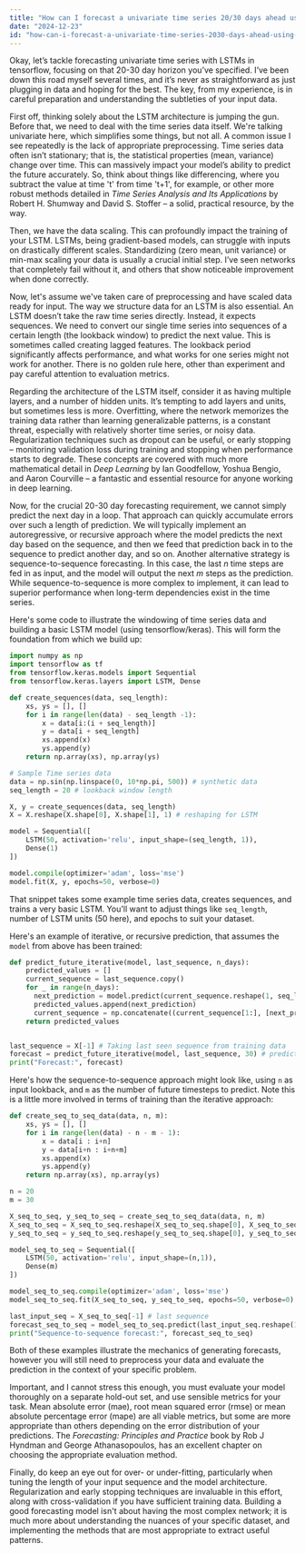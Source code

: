 ```yaml
---
title: "How can I forecast a univariate time series 20/30 days ahead using tensorflow LSTM?"
date: "2024-12-23"
id: "how-can-i-forecast-a-univariate-time-series-2030-days-ahead-using-tensorflow-lstm"
---
```


Okay, let’s tackle forecasting univariate time series with LSTMs in tensorflow, focusing on that 20-30 day horizon you’ve specified. I’ve been down this road myself several times, and it’s never as straightforward as just plugging in data and hoping for the best. The key, from my experience, is in careful preparation and understanding the subtleties of your input data.

First off, thinking solely about the LSTM architecture is jumping the gun. Before that, we need to deal with the time series data itself. We're talking univariate here, which simplifies some things, but not all. A common issue I see repeatedly is the lack of appropriate preprocessing. Time series data often isn’t stationary; that is, the statistical properties (mean, variance) change over time. This can massively impact your model’s ability to predict the future accurately. So, think about things like differencing, where you subtract the value at time 't' from time 't+1', for example, or other more robust methods detailed in *Time Series Analysis and Its Applications* by Robert H. Shumway and David S. Stoffer – a solid, practical resource, by the way.

Then, we have the data scaling. This can profoundly impact the training of your LSTM. LSTMs, being gradient-based models, can struggle with inputs on drastically different scales. Standardizing (zero mean, unit variance) or min-max scaling your data is usually a crucial initial step. I’ve seen networks that completely fail without it, and others that show noticeable improvement when done correctly.

Now, let's assume we've taken care of preprocessing and have scaled data ready for input. The way we structure data for an LSTM is also essential. An LSTM doesn’t take the raw time series directly. Instead, it expects sequences. We need to convert our single time series into sequences of a certain length (the lookback window) to predict the next value. This is sometimes called creating lagged features. The lookback period significantly affects performance, and what works for one series might not work for another. There is no golden rule here, other than experiment and pay careful attention to evaluation metrics.

Regarding the architecture of the LSTM itself, consider it as having multiple layers, and a number of hidden units. It’s tempting to add layers and units, but sometimes less is more. Overfitting, where the network memorizes the training data rather than learning generalizable patterns, is a constant threat, especially with relatively shorter time series, or noisy data. Regularization techniques such as dropout can be useful, or early stopping – monitoring validation loss during training and stopping when performance starts to degrade. These concepts are covered with much more mathematical detail in *Deep Learning* by Ian Goodfellow, Yoshua Bengio, and Aaron Courville – a fantastic and essential resource for anyone working in deep learning.

Now, for the crucial 20-30 day forecasting requirement, we cannot simply predict the next day in a loop. That approach can quickly accumulate errors over such a length of prediction. We will typically implement an autoregressive, or recursive approach where the model predicts the next day based on the sequence, and then we feed that prediction back in to the sequence to predict another day, and so on. Another alternative strategy is sequence-to-sequence forecasting. In this case, the last *n* time steps are fed in as input, and the model will output the next *m* steps as the prediction. While sequence-to-sequence is more complex to implement, it can lead to superior performance when long-term dependencies exist in the time series.

Here's some code to illustrate the windowing of time series data and building a basic LSTM model (using tensorflow/keras). This will form the foundation from which we build up:

```python
import numpy as np
import tensorflow as tf
from tensorflow.keras.models import Sequential
from tensorflow.keras.layers import LSTM, Dense

def create_sequences(data, seq_length):
    xs, ys = [], []
    for i in range(len(data) - seq_length -1):
        x = data[i:(i + seq_length)]
        y = data[i + seq_length]
        xs.append(x)
        ys.append(y)
    return np.array(xs), np.array(ys)

# Sample Time series data
data = np.sin(np.linspace(0, 10*np.pi, 500)) # synthetic data
seq_length = 20 # lookback window length

X, y = create_sequences(data, seq_length)
X = X.reshape(X.shape[0], X.shape[1], 1) # reshaping for LSTM

model = Sequential([
    LSTM(50, activation='relu', input_shape=(seq_length, 1)),
    Dense(1)
])

model.compile(optimizer='adam', loss='mse')
model.fit(X, y, epochs=50, verbose=0)
```

That snippet takes some example time series data, creates sequences, and trains a very basic LSTM. You'll want to adjust things like `seq_length`, number of LSTM units (50 here), and epochs to suit your dataset.

Here's an example of iterative, or recursive prediction, that assumes the `model` from above has been trained:

```python
def predict_future_iterative(model, last_sequence, n_days):
    predicted_values = []
    current_sequence = last_sequence.copy()
    for _ in range(n_days):
      next_prediction = model.predict(current_sequence.reshape(1, seq_length, 1), verbose=0)[0][0]
      predicted_values.append(next_prediction)
      current_sequence = np.concatenate((current_sequence[1:], [next_prediction]))
    return predicted_values


last_sequence = X[-1] # Taking last seen sequence from training data
forecast = predict_future_iterative(model, last_sequence, 30) # predict 30 steps ahead
print("Forecast:", forecast)
```

Here's how the sequence-to-sequence approach might look like, using `n` as input lookback, and `m` as the number of future timesteps to predict. Note this is a little more involved in terms of training than the iterative approach:

```python
def create_seq_to_seq_data(data, n, m):
    xs, ys = [], []
    for i in range(len(data) - n - m - 1):
        x = data[i : i+n]
        y = data[i+n : i+n+m]
        xs.append(x)
        ys.append(y)
    return np.array(xs), np.array(ys)

n = 20
m = 30

X_seq_to_seq, y_seq_to_seq = create_seq_to_seq_data(data, n, m)
X_seq_to_seq = X_seq_to_seq.reshape(X_seq_to_seq.shape[0], X_seq_to_seq.shape[1], 1)
y_seq_to_seq = y_seq_to_seq.reshape(y_seq_to_seq.shape[0], y_seq_to_seq.shape[1])

model_seq_to_seq = Sequential([
    LSTM(50, activation='relu', input_shape=(n,1)),
    Dense(m)
])

model_seq_to_seq.compile(optimizer='adam', loss='mse')
model_seq_to_seq.fit(X_seq_to_seq, y_seq_to_seq, epochs=50, verbose=0)

last_input_seq = X_seq_to_seq[-1] # last sequence
forecast_seq_to_seq = model_seq_to_seq.predict(last_input_seq.reshape(1,n,1), verbose=0)[0]
print("Sequence-to-sequence forecast:", forecast_seq_to_seq)
```

Both of these examples illustrate the mechanics of generating forecasts, however you will still need to preprocess your data and evaluate the prediction in the context of your specific problem.

Important, and I cannot stress this enough, you must evaluate your model thoroughly on a separate hold-out set, and use sensible metrics for your task. Mean absolute error (mae), root mean squared error (rmse) or mean absolute percentage error (mape) are all viable metrics, but some are more appropriate than others depending on the error distribution of your predictions. The *Forecasting: Principles and Practice* book by Rob J Hyndman and George Athanasopoulos, has an excellent chapter on choosing the appropriate evaluation method.

Finally, do keep an eye out for over- or under-fitting, particularly when tuning the length of your input sequence and the model architecture. Regularization and early stopping techniques are invaluable in this effort, along with cross-validation if you have sufficient training data. Building a good forecasting model isn't about having the most complex network; it is much more about understanding the nuances of your specific dataset, and implementing the methods that are most appropriate to extract useful patterns.

